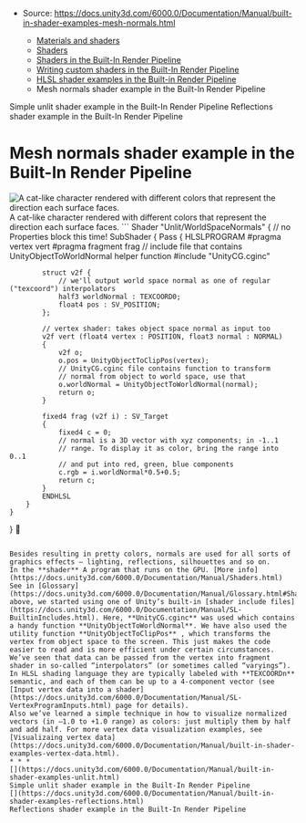 * Source: https://docs.unity3d.com/6000.0/Documentation/Manual/built-in-shader-examples-mesh-normals.html

  * [Materials and shaders](https://docs.unity3d.com/6000.0/Documentation/Manual/materials-and-shaders.html)
  * [Shaders](https://docs.unity3d.com/6000.0/Documentation/Manual/Shaders.html)
  * [Shaders in the Built-In Render Pipeline](https://docs.unity3d.com/6000.0/Documentation/Manual/shader-built-in-birp-landing.html)
  * [Writing custom shaders in the Built-In Render Pipeline](https://docs.unity3d.com/6000.0/Documentation/Manual/writing-shaders-birp.html)
  * [HLSL shader examples in the Built-in Render Pipeline](https://docs.unity3d.com/6000.0/Documentation/Manual/built-in-shader-examples.html)
  * Mesh normals shader example in the Built-In Render Pipeline


[](https://docs.unity3d.com/6000.0/Documentation/Manual/built-in-shader-examples-unlit.html)
Simple unlit shader example in the Built-In Render Pipeline
[](https://docs.unity3d.com/6000.0/Documentation/Manual/built-in-shader-examples-reflections.html)
Reflections shader example in the Built-In Render Pipeline
# Mesh normals shader example in the Built-In Render Pipeline
![A cat-like character rendered with different colors that represent the direction each surface faces.](https://docs.unity3d.com/6000.0/Documentation/uploads/SL/ExampleWorldSpaceNormals.png) A cat-like character rendered with different colors that represent the direction each surface faces. ```
Shader "Unlit/WorldSpaceNormals"
{
    // no Properties block this time!
    SubShader
    {
        Pass
        {
            HLSLPROGRAM
            #pragma vertex vert
            #pragma fragment frag
            // include file that contains UnityObjectToWorldNormal helper function
            #include "UnityCG.cginc"

            struct v2f {
                // we'll output world space normal as one of regular ("texcoord") interpolators
                half3 worldNormal : TEXCOORD0;
                float4 pos : SV_POSITION;
            };

            // vertex shader: takes object space normal as input too
            v2f vert (float4 vertex : POSITION, float3 normal : NORMAL)
            {
                v2f o;
                o.pos = UnityObjectToClipPos(vertex);
                // UnityCG.cginc file contains function to transform
                // normal from object to world space, use that
                o.worldNormal = UnityObjectToWorldNormal(normal);
                return o;
            }
            
            fixed4 frag (v2f i) : SV_Target
            {
                fixed4 c = 0;
                // normal is a 3D vector with xyz components; in -1..1
                // range. To display it as color, bring the range into 0..1
                // and put into red, green, blue components
                c.rgb = i.worldNormal*0.5+0.5;
                return c;
            }
            ENDHLSL
        }
    }
}

```

Besides resulting in pretty colors, normals are used for all sorts of graphics effects – lighting, reflections, silhouettes and so on.
In the **shader** A program that runs on the GPU. [More info](https://docs.unity3d.com/6000.0/Documentation/Manual/Shaders.html)  
See in [Glossary](https://docs.unity3d.com/6000.0/Documentation/Manual/Glossary.html#Shader) above, we started using one of Unity’s built-in [shader include files](https://docs.unity3d.com/6000.0/Documentation/Manual/SL-BuiltinIncludes.html). Here, **UnityCG.cginc** was used which contains a handy function **UnityObjectToWorldNormal**. We have also used the utility function **UnityObjectToClipPos** , which transforms the vertex from object space to the screen. This just makes the code easier to read and is more efficient under certain circumstances.
We’ve seen that data can be passed from the vertex into fragment shader in so-called “interpolators” (or sometimes called “varyings”). In HLSL shading language they are typically labeled with **TEXCOORDn** semantic, and each of them can be up to a 4-component vector (see [Input vertex data into a shader](https://docs.unity3d.com/6000.0/Documentation/Manual/SL-VertexProgramInputs.html) page for details).
Also we’ve learned a simple technique in how to visualize normalized vectors (in –1.0 to +1.0 range) as colors: just multiply them by half and add half. For more vertex data visualization examples, see [Visualizaing vertex data](https://docs.unity3d.com/6000.0/Documentation/Manual/built-in-shader-examples-vertex-data.html).
* * *
[](https://docs.unity3d.com/6000.0/Documentation/Manual/built-in-shader-examples-unlit.html)
Simple unlit shader example in the Built-In Render Pipeline
[](https://docs.unity3d.com/6000.0/Documentation/Manual/built-in-shader-examples-reflections.html)
Reflections shader example in the Built-In Render Pipeline
